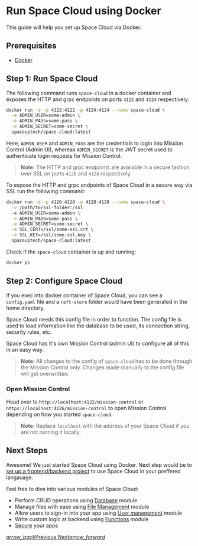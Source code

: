 # Run Space Cloud using Docker

This guide will help you set up Space Cloud via Docker.

## Prerequisites

- [Docker](https://docs.docker.com/install/)


## Step 1: Run Space Cloud

The following command runs `space-cloud` in a docker container and exposes the HTTP and grpc endpoints on ports `4122` and `4124` respectively:  

```bash
docker run -d -p 4122:4122 -p 4124:4124 --name space-cloud \
  -e ADMIN_USER=some-admin \
  -e ADMIN_PASS=some-pass \
  -e ADMIN_SECRET=some-secret \
  spaceuptech/space-cloud:latest
```

Here, `ADMIN_USER` and `ADMIN_PASS` are the credentials to login into Mission Control (Admin UI), whereas `ADMIN_SECRET` is the JWT secret used to authenticate login requests for Mission Control. 

> **Note:** The HTTP and grpc endpoints are available in a secure fashion over SSL on ports `4126` and `4128` respectively.

To expose the HTTP and grpc endpoints of Space Cloud in a secure way via SSL run the following command:
```bash
docker run -d -p 4126:4128 -p 4128:4128 --name space-cloud \
  -v /path/to/ssl-folder:/ssl
  -e ADMIN_USER=some-admin \
  -e ADMIN_PASS=some-pass \
  -e ADMIN_SECRET=some-secret \
  -e SSL_CERT=/ssl/some-ssl.crt \
  -e SSL_KEY=/ssl/some-ssl.key \
  spaceuptech/space-cloud:latest
```

Check if the `space-cloud` container is up and running:
```bash
docker ps
```

## Step 2: Configure Space Cloud

If you exec into docker container of Space Cloud, you can see a `config.yaml` file and a `raft-store` folder would have been generated in the home directory.

Space Cloud needs this config file in order to function. The config file is used to load information like the database to be used, its connection string, security rules, etc. 

Space Cloud has it's own Mission Control (admin UI) to configure all of this in an easy way. 

> **Note:** All changes to the config of `space-cloud` has to be done through the Mission Control only. Changes made manually to the config file will get overwritten. 


### Open Mission Control

Head over to `http://localhost:4122/mission-control` or `https://localhost:4126/mission-control` to open Mission Control depending on how you started `space-cloud`.

> **Note:** Replace `localhost` with the address of your Space Cloud if you are not running it locally. 


## Next Steps

Awesome! We just started Space Cloud using Docker. Next step would be to [set up a frontend/backend project](/docs/setting-up-project/) to use Space Cloud in your preffered langauage. 

Feel free to dive into various modules of Space Cloud:

- Perform CRUD operations using [Database](/docs/database/) module
- Manage files with ease using [File Management](/docs/file-storage) module
- Allow users to sign-in into your app using [User management](/docs/user-management) module
- Write custom logic at backend using [Functions](/docs/functions/) module
- [Secure](/docs/security) your apps

<div class="btns-wrapper">
  <a href="/docs/quick-start/overview" class="waves-effect waves-light btn primary-btn-border btn-small">
    <i class="material-icons btn-with-icon">arrow_back</i>Previous
  </a>
  <a href="/docs/setting-up-project/" class="waves-effect waves-light btn primary-btn-fill btn-small">
    Next<i class="material-icons btn-with-icon">arrow_forward</i>
  </a>
</div>
